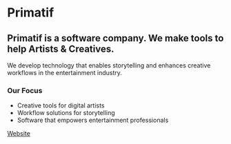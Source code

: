 # Primatif

## Primatif is a software company. We make tools to help Artists & Creatives.

We develop technology that enables storytelling and enhances creative workflows in the entertainment industry.

### Our Focus
- Creative tools for digital artists
- Workflow solutions for storytelling
- Software that empowers entertainment professionals

[Website](https://primatif.com)
